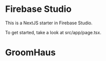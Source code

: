 # Firebase Studio

This is a NextJS starter in Firebase Studio.

To get started, take a look at src/app/page.tsx.
# GroomHaus

